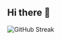 ## Hi there 👋

<img src="https://github-readme-streak-stats.herokuapp.com?user=naqiu" alt="GitHub Streak" />
